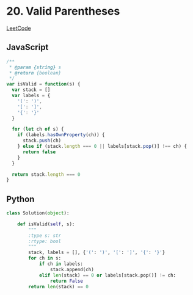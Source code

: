 # 20. Valid Parentheses

[LeetCode](https://leetcode.com/problems/valid-parentheses/)

## JavaScript

```js
/**
 * @param {string} s
 * @return {boolean}
 */
var isValid = function(s) {
  var stack = []
  var labels = {
    '(': ')',
    '[': ']',
    '{': '}'
  }

  for (let ch of s) {
    if (labels.hasOwnProperty(ch)) {
      stack.push(ch)
    } else if (stack.length === 0 || labels[stack.pop()] !== ch) {
      return false
    }
  }

  return stack.length === 0
}
```

## Python

```py
class Solution(object):

    def isValid(self, s):
        """
        :type s: str
        :rtype: bool
        """
        stack, labels = [], {'(': ')', '[': ']', '{': '}'}
        for ch in s:
            if ch in labels:
                stack.append(ch)
            elif len(stack) == 0 or labels[stack.pop()] != ch:
                return False
        return len(stack) == 0
```
